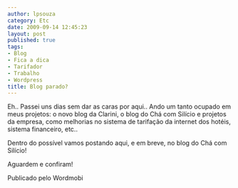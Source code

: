```yaml
---
author: lpsouza
category: Etc
date: 2009-09-14 12:45:23
layout: post
published: true
tags:
- Blog
- Fica a dica
- Tarifador
- Trabalho
- Wordpress
title: Blog parado?
---
```


Eh.. Passei uns dias sem dar as caras por aqui.. Ando um tanto ocupado em meus projetos: o novo blog da Clarini, o blog do Chá com Silício e projetos da empresa, como melhorias no sistema de tarifação da internet dos hotéis, sistema financeiro, etc..

Dentro do possível vamos postando aqui, e em breve, no blog do Chá com Silício!

Aguardem e confiram!

Publicado pelo Wordmobi